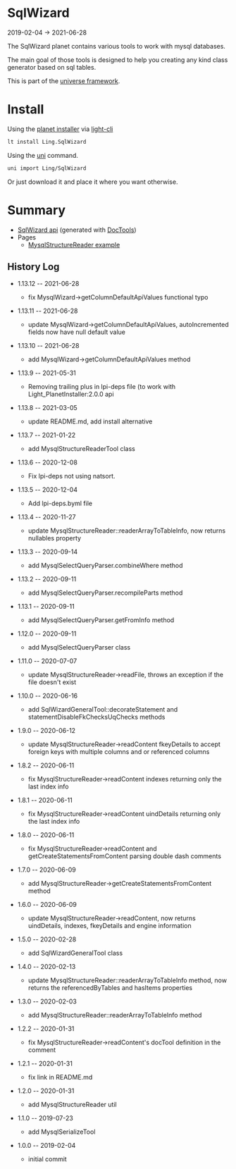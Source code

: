 SqlWizard
=========
2019-02-04 -> 2021-06-28



The SqlWizard planet contains various tools to work with mysql databases.



The main goal of those tools is designed to help you creating any kind class generator
based on sql tables.




This is part of the [universe framework](https://github.com/karayabin/universe-snapshot).



Install
==========
Using the [planet installer](https://github.com/lingtalfi/Light_PlanetInstaller) via [light-cli](https://github.com/lingtalfi/Light_Cli)
```bash
lt install Ling.SqlWizard
```

Using the [uni](https://github.com/lingtalfi/universe-naive-importer) command.
```bash
uni import Ling/SqlWizard
```

Or just download it and place it where you want otherwise.




Summary
=======

- [SqlWizard api](https://github.com/lingtalfi/SqlWizard/blob/master/doc/api/Ling/SqlWizard.md) (generated with [DocTools](https://github.com/lingtalfi/DocTools))
- Pages
    - [MysqlStructureReader example](https://github.com/lingtalfi/SqlWizard/blob/master/doc/pages/mysql-structure-reader-example.md)




History Log
------------------

- 1.13.12 -- 2021-06-28

    - fix MysqlWizard->getColumnDefaultApiValues functional typo
  
- 1.13.11 -- 2021-06-28

    - update MysqlWizard->getColumnDefaultApiValues, autoIncremented fields now have null default value
  
- 1.13.10 -- 2021-06-28

    - add MysqlWizard->getColumnDefaultApiValues method
  
- 1.13.9 -- 2021-05-31

    - Removing trailing plus in lpi-deps file (to work with Light_PlanetInstaller:2.0.0 api

- 1.13.8 -- 2021-03-05

    - update README.md, add install alternative

- 1.13.7 -- 2021-01-22

    - add MysqlStructureReaderTool class
  
- 1.13.6 -- 2020-12-08

    - Fix lpi-deps not using natsort.

- 1.13.5 -- 2020-12-04

    - Add lpi-deps.byml file

- 1.13.4 -- 2020-11-27

    - update MysqlStructureReader::readerArrayToTableInfo, now returns nullables property
    
- 1.13.3 -- 2020-09-14

    - add MysqlSelectQueryParser.combineWhere method
    
- 1.13.2 -- 2020-09-11

    - add MysqlSelectQueryParser.recompileParts method
    
- 1.13.1 -- 2020-09-11

    - add MysqlSelectQueryParser.getFromInfo method
    
- 1.12.0 -- 2020-09-11

    - add MysqlSelectQueryParser class
    
- 1.11.0 -- 2020-07-07

    - update MysqlStructureReader->readFile, throws an exception if the file doesn't exist
    
- 1.10.0 -- 2020-06-16

    - add SqlWizardGeneralTool::decorateStatement and statementDisableFkChecksUqChecks methods
    
- 1.9.0 -- 2020-06-12

    - update MysqlStructureReader->readContent fkeyDetails to accept foreign keys with multiple columns and or referenced columns
    
- 1.8.2 -- 2020-06-11

    - fix MysqlStructureReader->readContent indexes returning only the last index info
    
- 1.8.1 -- 2020-06-11

    - fix MysqlStructureReader->readContent uindDetails returning only the last index info
    
- 1.8.0 -- 2020-06-11

    - fix MysqlStructureReader->readContent and getCreateStatementsFromContent parsing double dash comments
    
- 1.7.0 -- 2020-06-09

    - add MysqlStructureReader->getCreateStatementsFromContent method
    
- 1.6.0 -- 2020-06-09

    - update MysqlStructureReader->readContent, now returns uindDetails, indexes, fkeyDetails and engine information 
    
- 1.5.0 -- 2020-02-28

    - add SqlWizardGeneralTool class
    
- 1.4.0 -- 2020-02-13

    - update MysqlStructureReader::readerArrayToTableInfo method, now returns the referencedByTables and hasItems properties
    
- 1.3.0 -- 2020-02-03

    - add MysqlStructureReader::readerArrayToTableInfo method
    
- 1.2.2 -- 2020-01-31

    - fix MysqlStructureReader->readContent's docTool definition in the comment
    
- 1.2.1 -- 2020-01-31

    - fix link in README.md
    
- 1.2.0 -- 2020-01-31

    - add MysqlStructureReader util
    
- 1.1.0 -- 2019-07-23

    - add MysqlSerializeTool
    
- 1.0.0 -- 2019-02-04

    - initial commit